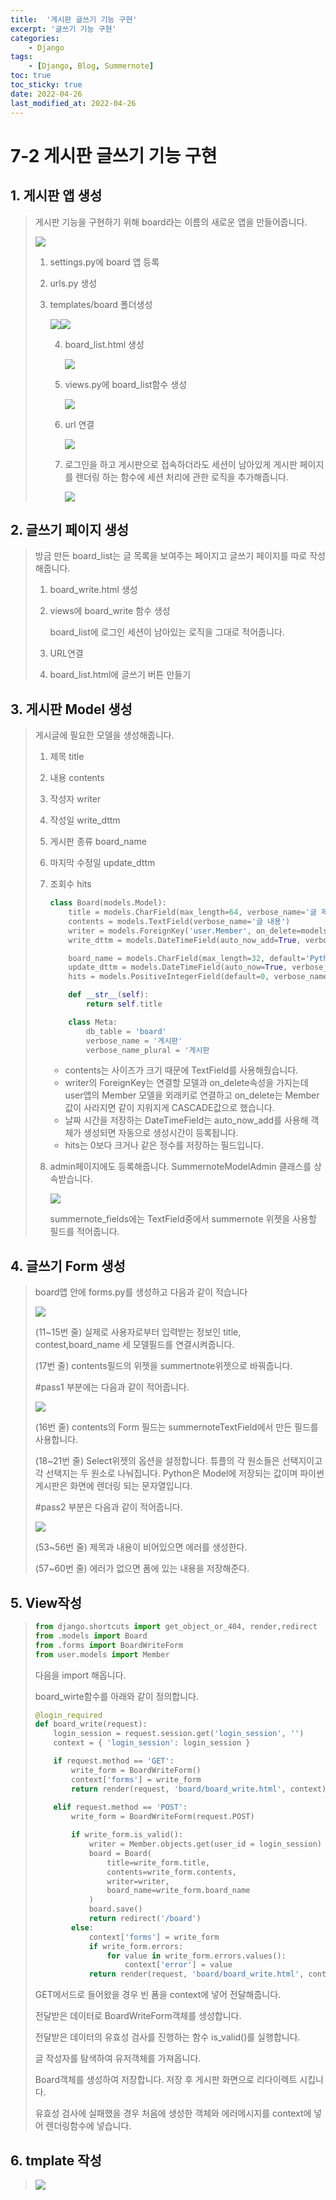 ```yaml
---
title:  '게시판 글쓰기 기능 구현' 
excerpt: '글쓰기 기능 구현' 
categories: 
    - Django 
tags:
    - [Django, Blog, Summernote]
toc: true
toc_sticky: true
date: 2022-04-26
last_modified_at: 2022-04-26
---
```

# 7-2 게시판 글쓰기 기능 구현

## 1. 게시판 앱 생성

> 게시판 기능을 구현하기 위해 board라는 이름의 새로운 앱을 만들어줍니다.
>
> ![](https://img1.daumcdn.net/thumb/R1280x0/?scode=mtistory2&fname=https%3A%2F%2Fblog.kakaocdn.net%2Fdn%2FbbA7RV%2FbtqTyAVyiuE%2F5VVha76bsMwJKDAR3Unyn0%2Fimg.png)
>
> 1. settings.py에 board 앱 등록
>
> 2. urls.py 생성
>
> 3. templates/board 폴더생성
>
>    ![](https://img1.daumcdn.net/thumb/R1280x0/?scode=mtistory2&fname=https%3A%2F%2Fblog.kakaocdn.net%2Fdn%2FbQVFOV%2FbtqTDbVgSmp%2FBylKiAxb9tfNAfjvCDLreK%2Fimg.jpg)![](https://img1.daumcdn.net/thumb/R1280x0/?scode=mtistory2&fname=https%3A%2F%2Fblog.kakaocdn.net%2Fdn%2FsmZYn%2FbtqTyClzrLB%2FkCgWrbT6BpvytIHtcbmZ6k%2Fimg.jpg)
>
>    4. board_list.html 생성
>
>       ![](https://img1.daumcdn.net/thumb/R1280x0/?scode=mtistory2&fname=https%3A%2F%2Fblog.kakaocdn.net%2Fdn%2Fbi7duw%2FbtqTwW5PCz8%2FH2RQ1JeodPoZuC0pGVJvuk%2Fimg.png)
>
>    5. views.py에 board_list함수 생성
>
>       ![](https://img1.daumcdn.net/thumb/R1280x0/?scode=mtistory2&fname=https%3A%2F%2Fblog.kakaocdn.net%2Fdn%2FbIHDJQ%2FbtqTDKb0jQi%2Fo7m4DH4DtLOqqwkssX5pc1%2Fimg.png)
>
>    6. url 연결
>
>       ![](https://img1.daumcdn.net/thumb/R1280x0/?scode=mtistory2&fname=https%3A%2F%2Fblog.kakaocdn.net%2Fdn%2FAmyUY%2FbtqTvRKCykK%2FoIdHXCBtfgp2NXUxCy4kEK%2Fimg.png)
>
>    7. 로그인을 하고 게시판으로 접속하더라도 세션이 남아있게 게시판 페이지를 렌더링 하는 함수에 세션 처리에 관한 로직을 추가해줍니다.
>
>       ![](https://img1.daumcdn.net/thumb/R1280x0/?scode=mtistory2&fname=https%3A%2F%2Fblog.kakaocdn.net%2Fdn%2FxQFTz%2FbtqTyBfWi6V%2F8MFhKZXAiDvOxBbhYGbSvK%2Fimg.png)
>
>    

## 2. 글쓰기 페이지 생성

> 방금 만든 board_list는 글 목록을 보여주는 페이지고 글쓰기 페이지를 따로 작성해줍니다.
>
> 1. board_write.html 생성
>
> 2. views에 board_write 함수 생성
>
>    board_list에 로그인 세션이 남아있는 로직을 그대로 적어줍니다.
>
> 3. URL연결
>
> 4. board_list.html에 글쓰기 버튼 만들기

## 3. 게시판 Model 생성

> 게시글에 필요한 모델을 생성해줍니다.
>
> 1. 제목 title
>
> 2. 내용 contents
>
> 3. 작성자 writer
>
> 4. 작성일 write_dttm
>
> 5. 게시판 종류 board_name
>
> 6. 마지막 수정일 update_dttm
>
> 7. 조회수 hits
>
>    ~~~python
>    class Board(models.Model):
>        title = models.CharField(max_length=64, verbose_name='글 제목')
>        contents = models.TextField(verbose_name='글 내용')
>        writer = models.ForeignKey('user.Member', on_delete=models.CASCADE, verbose_name='작성자')
>        write_dttm = models.DateTimeField(auto_now_add=True, verbose_name='글 작성일')
>    
>        board_name = models.CharField(max_length=32, default='Python', verbose_name='게시판 종류')
>        update_dttm = models.DateTimeField(auto_now=True, verbose_name='마지막 수정일')
>        hits = models.PositiveIntegerField(default=0, verbose_name='조회수')
>    
>        def __str__(self):
>            return self.title
>    
>        class Meta:
>            db_table = 'board'
>            verbose_name = '게시판'
>            verbose_name_plural = '게시판
>    ~~~
>
>    - contents는 사이즈가 크기 때문에 TextField를 사용해줬습니다. 
>    - writer의 ForeignKey는 연결할 모델과 on_delete속성을 가지는데 user앱의 Member 모델을 외래키로 연결하고 on_delete는 Member값이 사라지면 같이 지워지게 CASCADE값으로 했습니다.
>    - 날짜 시간을 저장하는 DateTimeField는 auto_now_add를 사용해 객체가 생성되면 자동으로 생성시간이 등록됩니다.
>    - hits는 0보다 크거나 같은 정수를 저장하는 필드입니다.
>
> 8. admin페이지에도 등록해줍니다. SummernoteModelAdmin 클래스를 상속받습니다.
>
>    ![](https://img1.daumcdn.net/thumb/R1280x0/?scode=mtistory2&fname=https%3A%2F%2Fblog.kakaocdn.net%2Fdn%2FbtdQAt%2FbtqTDbHOQff%2FcFk24JmR2kZLfvqKPK0cZ1%2Fimg.png)
>
>    summernote_fields에는 TextField중에서 summernote 위젯을 사용할 필드를 적어줍니다.

## 4. 글쓰기 Form 생성

>board앱 안에 forms.py를 생성하고 다음과 같이 적습니다
>
>![](https://img1.daumcdn.net/thumb/R1280x0/?scode=mtistory2&fname=https%3A%2F%2Fblog.kakaocdn.net%2Fdn%2FE3Lpo%2FbtqTENGmFCU%2FqYNEbMKXjPKOhLpTnYXba1%2Fimg.png)
>
>(11~15번 줄) 실제로 사용자로부터 입력받는 정보인 title, contest,board_name 세 모델필드를 연결시켜줍니다.
>
>(17번 줄) contents필드의 위젯을 summertnote위젯으로 바꿔줍니다.
>
>#pass1 부분에는 다음과 같이 적어줍니다.
>
>![](https://img1.daumcdn.net/thumb/R1280x0/?scode=mtistory2&fname=https%3A%2F%2Fblog.kakaocdn.net%2Fdn%2Fz5hMo%2FbtqTAEwFL7U%2F0M3OCW3aBBy4SD7HYP3R31%2Fimg.png)
>
>(16번 줄) contents의 Form 필드는 summernoteTextField에서 만든 필드를 사용합니다.
>
>(18~21번 줄) Select위젯의 옵션을 설정합니다. 튜플의 각 원소들은 선택지이고 각 선택지는 두 원소로 나눠집니다. Python은 Model에 저장되는 값이며 파이썬 게시판은 화면에 렌더링 되는 문자열입니다.
>
>#pass2 부분은 다음과 같이 적어줍니다.
>
>![](https://img1.daumcdn.net/thumb/R1280x0/?scode=mtistory2&fname=https%3A%2F%2Fblog.kakaocdn.net%2Fdn%2FwGXKl%2FbtqTF33iGDY%2FirY3PFnJOlvEZe8yvAkRr0%2Fimg.png)
>
>(53~56번 줄) 제목과 내용이 비어있으면 에러를 생성한다.
>
>(57~60번 줄) 에러가 없으면 폼에 있는 내용을 저장해준다.

## 5. View작성

> ~~~python
> from django.shortcuts import get_object_or_404, render,redirect
> from .models import Board
> from .forms import BoardWriteForm
> from user.models import Member
> ~~~
>
> 다음을 import 해옵니다.
>
> board_wirte함수를 아래와 같이 정의합니다.
>
> ~~~python
> @login_required
> def board_write(request):
>     login_session = request.session.get('login_session', '')
>     context = { 'login_session': login_session }
> 
>     if request.method == 'GET':
>         write_form = BoardWriteForm()
>         context['forms'] = write_form
>         return render(request, 'board/board_write.html', context)
>     
>     elif request.method == 'POST':
>         write_form = BoardWriteForm(request.POST)
> 
>         if write_form.is_valid():
>             writer = Member.objects.get(user_id = login_session)
>             board = Board(
>                 title=write_form.title,
>                 contents=write_form.contents,
>                 writer=writer,
>                 board_name=write_form.board_name
>             )
>             board.save()
>             return redirect('/board')
>         else:
>             context['forms'] = write_form
>             if write_form.errors:
>                 for value in write_form.errors.values():
>                     context['error'] = value
>             return render(request, 'board/board_write.html', context)
> ~~~
>
> GET메서드로 들어왔을 경우 빈 폼을 context에 넣어 전달해줍니다.
>
> 전달받은 데이터로 BoardWriteForm객체를 생성합니다.
>
> 전달받은 데이터의 유효성 검사를 진행하는 함수 is_valid()를 실행합니다.
>
> 글 작성자를 탐색하여 유저객체를 가져옵니다.
>
> Board객체를 생성하여 저장합니다. 저장 후 게시판 화면으로 리다이렉트 시킵니다.
>
> 유효성 검사에 실패했을 경우 처음에 생성한 객체와 에러메시지를 context에 넣어 렌더링함수에 넣습니다.

## 6. tmplate 작성

> ![](https://img1.daumcdn.net/thumb/R1280x0/?scode=mtistory2&fname=https%3A%2F%2Fblog.kakaocdn.net%2Fdn%2FrZmSn%2FbtqTxClLBNE%2FpYf1qe8gPzRKFSMTgNaAQK%2Fimg.png)